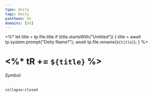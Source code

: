 ```yaml
---
type: deity
tags: Deity
pantheon: XX
domains: [XX]
---
```

<%* 
	let title = tp.file.title 
	if (title.startsWith("Untitled")) { 
		title = await tp.system.prompt("Deity Name?"); 
		await tp.file.rename(`${title}`); 
	} 
%>
# <%* tR += `${title}` %> 

###### Symbol:


```ad-ooc
collapse:closed
```